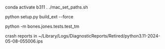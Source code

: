 conda activate b311
. ./mac_set_paths.sh

python setup.py build_ext --force

python -m bones.jones.tests.test_tm


crash reports in ~/Library/Logs/DiagnosticReports/Retired/python3.11-2024-05-08-055006.ips


